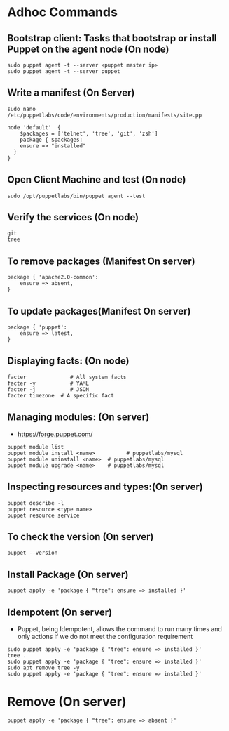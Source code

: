 # Adhoc Commands
## Bootstrap client: Tasks that bootstrap or install Puppet on the agent node  (On node)
```
sudo puppet agent -t --server <puppet master ip>
sudo puppet agent -t --server puppet
```

## Write a manifest (On Server)
```
sudo nano /etc/puppetlabs/code/environments/production/manifests/site.pp
```

```
node 'default'	{
	$packages = ['telnet', 'tree', 'git', 'zsh']
	package { $packages:
	ensure => "installed"
  }
}
```

## Open Client Machine and test (On node)
```
sudo /opt/puppetlabs/bin/puppet agent --test
```

## Verify the services (On node)
```
git
tree
```

## To remove packages (Manifest On server)
```
package { 'apache2.0-common':
	ensure => absent,
}
```

## To update packages(Manifest On server)
```
package { 'puppet':
	ensure => latest,
}
```


## Displaying facts: (On node)
```
facter              # All system facts
facter -y           # YAML
facter -j           # JSON
facter timezone  # A specific fact
```

## Managing modules: (On server)
 - https://forge.puppet.com/
```
puppet module list
puppet module install <name>		  # puppetlabs/mysql
puppet module uninstall <name>  # puppetlabs/mysql
puppet module upgrade <name>    # puppetlabs/mysql
```

## Inspecting resources and types:(On server)
```
puppet describe -l
puppet resource <type name>
puppet resource service
```

## To check the version (On server)
```
puppet --version
```

## Install Package (On server)
```
puppet apply -e 'package { "tree": ensure => installed }'
```

## Idempotent (On server)
 - Puppet, being Idempotent, allows the command to run many times and only actions if we do not meet the configuration requirement
```
sudo puppet apply -e 'package { "tree": ensure => installed }'
tree .
sudo puppet apply -e 'package { "tree": ensure => installed }'
sudo apt remove tree -y
sudo puppet apply -e 'package { "tree": ensure => installed }'
```

# Remove (On server)
```
puppet apply -e 'package { "tree": ensure => absent }'
```
